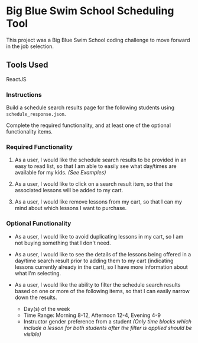 # Big Blue Swim School Scheduling Tool

This project was a Big Blue Swim School coding challenge to move forward in the job selection.

## Tools Used

ReactJS

### Instructions

Build a schedule search results page for the following students using `schedule_response.json`.

Complete the required functionality, and at least one of the optional functionality items.

### Required Functionality

1. As a user, I would like the schedule search results to be provided in an easy to read list, so that I am able to easily see what day/times are available for my kids. _(See Examples)_

1. As a user, I would like to click on a search result item, so that the associated lessons will be added to my cart.

1. As a user, I would like remove lessons from my cart, so that I can my mind about which lessons I want to purchase.

### Optional Functionality

- As a user, I would like to avoid duplicating lessons in my cart, so I am not buying something that I don't need.

- As a user, I would like to see the details of the lessons being offered in a day/time search result prior to adding them to my cart (indicating lessons currently already in the cart), so I have more information about what I'm selecting.

- As a user, I would like the ability to filter the schedule search results based on one or more of the following items, so that I can easily narrow down the results.
  - Day(s) of the week
  - Time Range: Morning 8-12, Afternoon 12-4, Evening 4-9
  - Instructor gender preference from a student _(Only time blocks which include a lesson for both students after the filter is applied should be visible)_